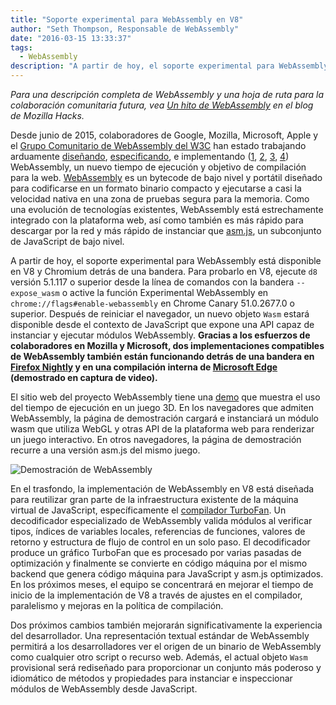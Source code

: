 ```yaml
---
title: "Soporte experimental para WebAssembly en V8"
author: "Seth Thompson, Responsable de WebAssembly"
date: "2016-03-15 13:33:37"
tags: 
  - WebAssembly
description: "A partir de hoy, el soporte experimental para WebAssembly está disponible en V8 y Chromium detrás de una bandera."
---
```

_Para una descripción completa de WebAssembly y una hoja de ruta para la colaboración comunitaria futura, vea [Un hito de WebAssembly](https://hacks.mozilla.org/2016/03/a-webassembly-milestone/) en el blog de Mozilla Hacks._

Desde junio de 2015, colaboradores de Google, Mozilla, Microsoft, Apple y el [Grupo Comunitario de WebAssembly del W3C](https://www.w3.org/community/webassembly/participants) han estado trabajando arduamente [diseñando](https://github.com/WebAssembly/design), [especificando](https://github.com/WebAssembly/spec), e implementando ([1](https://www.chromestatus.com/features/5453022515691520), [2](https://platform-status.mozilla.org/#web-assembly), [3](https://github.com/Microsoft/ChakraCore/wiki/Roadmap), [4](https://webkit.org/status/#specification-webassembly)) WebAssembly, un nuevo tiempo de ejecución y objetivo de compilación para la web. [WebAssembly](https://webassembly.github.io/) es un bytecode de bajo nivel y portátil diseñado para codificarse en un formato binario compacto y ejecutarse a casi la velocidad nativa en una zona de pruebas segura para la memoria. Como una evolución de tecnologías existentes, WebAssembly está estrechamente integrado con la plataforma web, así como también es más rápido para descargar por la red y más rápido de instanciar que [asm.js](http://asmjs.org/), un subconjunto de JavaScript de bajo nivel.

<!--truncate-->
A partir de hoy, el soporte experimental para WebAssembly está disponible en V8 y Chromium detrás de una bandera. Para probarlo en V8, ejecute `d8` versión 5.1.117 o superior desde la línea de comandos con la bandera `--expose_wasm` o active la función Experimental WebAssembly en `chrome://flags#enable-webassembly` en Chrome Canary 51.0.2677.0 o superior. Después de reiniciar el navegador, un nuevo objeto `Wasm` estará disponible desde el contexto de JavaScript que expone una API capaz de instanciar y ejecutar módulos WebAssembly. **Gracias a los esfuerzos de colaboradores en Mozilla y Microsoft, dos implementaciones compatibles de WebAssembly también están funcionando detrás de una bandera en [Firefox Nightly](https://hacks.mozilla.org/2016/03/a-webassembly-milestone) y en una compilación interna de [Microsoft Edge](http://blogs.windows.com/msedgedev/2016/03/15/previewing-webassembly-experiments) (demostrado en captura de video).**

El sitio web del proyecto WebAssembly tiene una [demo](https://webassembly.github.io/demo/) que muestra el uso del tiempo de ejecución en un juego 3D. En los navegadores que admiten WebAssembly, la página de demostración cargará e instanciará un módulo wasm que utiliza WebGL y otras API de la plataforma web para renderizar un juego interactivo. En otros navegadores, la página de demostración recurre a una versión asm.js del mismo juego.

![[Demostración de WebAssembly](https://webassembly.github.io/demo/)](/_img/webassembly-experimental/tanks.jpg)

En el trasfondo, la implementación de WebAssembly en V8 está diseñada para reutilizar gran parte de la infraestructura existente de la máquina virtual de JavaScript, específicamente el [compilador TurboFan](/blog/turbofan-jit). Un decodificador especializado de WebAssembly valida módulos al verificar tipos, índices de variables locales, referencias de funciones, valores de retorno y estructura de flujo de control en un solo paso. El decodificador produce un gráfico TurboFan que es procesado por varias pasadas de optimización y finalmente se convierte en código máquina por el mismo backend que genera código máquina para JavaScript y asm.js optimizados. En los próximos meses, el equipo se concentrará en mejorar el tiempo de inicio de la implementación de V8 a través de ajustes en el compilador, paralelismo y mejoras en la política de compilación.

Dos próximos cambios también mejorarán significativamente la experiencia del desarrollador. Una representación textual estándar de WebAssembly permitirá a los desarrolladores ver el origen de un binario de WebAssembly como cualquier otro script o recurso web. Además, el actual objeto `Wasm` provisional será rediseñado para proporcionar un conjunto más poderoso y idiomático de métodos y propiedades para instanciar e inspeccionar módulos de WebAssembly desde JavaScript.
